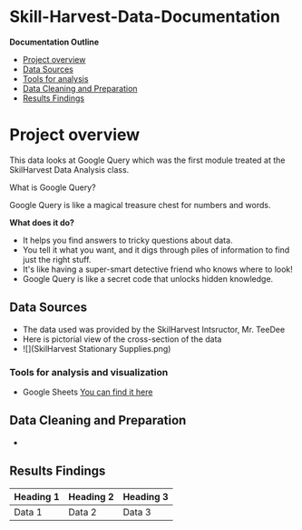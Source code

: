 # Skill-Harvest-Data-Documentation

**Documentation Outline**
- [Project overview](#project-overview)
- [Data Sources](data-sources)
- [Tools for analysis](tools-for-analysis)
- [Data Cleaning and Preparation](data-cleaning-and-preparation)
- [Results Findings](#results-findings)

  
# Project overview
This data looks at Google Query which was the first module treated at the SkilHarvest Data Analysis class.

What is Google Query? 

Google Query is like a magical treasure chest for numbers and words.

**What does it do?**
- It helps you find answers to tricky questions about data.
- You tell it what you want, and it digs through piles of information to find just the right stuff.
- It's like having a super-smart detective friend who knows where to look!
- Google Query is like a secret code that unlocks hidden knowledge. 

## Data Sources
- The data used was provided by the SkilHarvest Intsructor, Mr. TeeDee
- Here is pictorial view of the cross-section of the data
-  ![](SkilHarvest Stationary Supplies.png)
  
### Tools for analysis and visualization
- Google Sheets [You can find it here](https://docs.google.com/spreadsheets/u/0/?ec=asw-sheets-hero-goto)

## Data Cleaning and Preparation
-

## Results Findings

| Heading 1 | Heading 2 | Heading 3 |
| --------- | ----------| --------- |
| Data 1 | Data 2 | Data 3 |
